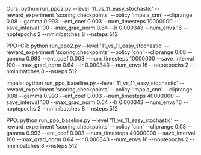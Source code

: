 
Ours: python run_ppo2.py   --level '11_vs_11_easy_stochastic'   --reward_experiment 'scoring,checkpoints'   --policy 'impala_cnn'   --cliprange 0.08   --gamma 0.993   --ent_coef 0.003   --num_timesteps 10000000   --save_interval 100   --max_grad_norm 0.64   --lr 0.000343   --num_envs 16   --noptepochs 2   --nminibatches 8   --nsteps 512

PPO+CR: python run_ppo2.py   --level '11_vs_11_easy_stochastic'   --reward_experiment 'scoring,checkpoints'   --policy 'cnn'   --cliprange 0.08   --gamma 0.993   --ent_coef 0.003   --num_timesteps 10000000   --save_interval 100   --max_grad_norm 0.64   --lr 0.000343   --num_envs 16   --noptepochs 2   --nminibatches 8   --nsteps 512

impala: python run_ppo_baseline.py   --level '11_vs_11_easy_stochastic'   --reward_experiment 'scoring,checkpoints'   --policy 'impala_cnn'   --cliprange 0.08   --gamma 0.993   --ent_coef 0.003   --num_timesteps 40000000   --save_interval 100   --max_grad_norm 0.64   --lr 0.000343   --num_envs 16   --noptepochs 2   --nminibatches 8   --nsteps 512


PPO: python run_ppo_baseline.py   --level '11_vs_11_easy_stochastic'   --reward_experiment 'scoring,checkpoints'   --policy 'cnn'   --cliprange 0.08   --gamma 0.993   --ent_coef 0.003   --num_timesteps 40000000   --save_interval 100   --max_grad_norm 0.64   --lr 0.000343   --num_envs 16   --noptepochs 2   --nminibatches 8   --nsteps 512
